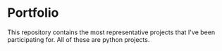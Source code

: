 # Portfolio
This repository contains the most representative projects that I've been participating for. All of these are python projects.
